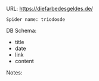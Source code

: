 URL: https://diefarbedesgeldes.de/

    Spider name: triodosde

DB Schema:
- title
- date
- link
- content

Notes:
